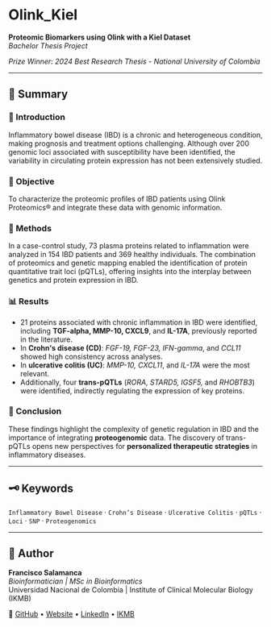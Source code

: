 # Olink_Kiel

**Proteomic Biomarkers using Olink with a Kiel Dataset**  
_Bachelor Thesis Project_

_Prize Winner: 2024 Best Research Thesis - National University of Colombia_

---

## 🧬 Summary

### 🧾 Introduction
Inflammatory bowel disease (IBD) is a chronic and heterogeneous condition, making prognosis and treatment options challenging. Although over 200 genomic loci associated with susceptibility have been identified, the variability in circulating protein expression has not been extensively studied.

### 🎯 Objective
To characterize the proteomic profiles of IBD patients using Olink Proteomics® and integrate these data with genomic information.

### 🔬 Methods
In a case-control study, 73 plasma proteins related to inflammation were analyzed in 154 IBD patients and 369 healthy individuals. The combination of proteomics and genetic mapping enabled the identification of protein quantitative trait loci (pQTLs), offering insights into the interplay between genetics and protein expression in IBD.

### 📊 Results
- 21 proteins associated with chronic inflammation in IBD were identified, including **TGF-alpha, MMP-10, CXCL9**, and **IL-17A**, previously reported in the literature.
- In **Crohn's disease (CD)**: *FGF-19, FGF-23, IFN-gamma*, and *CCL11* showed high consistency across analyses.
- In **ulcerative colitis (UC)**: *MMP-10, CXCL11*, and *IL-17A* were the most relevant.
- Additionally, four **trans-pQTLs** (*RORA, STARD5, IGSF5,* and *RHOBTB3*) were identified, indirectly regulating the expression of key proteins.

### 🧩 Conclusion
These findings highlight the complexity of genetic regulation in IBD and the importance of integrating **proteogenomic** data. The discovery of trans-pQTLs opens new perspectives for **personalized therapeutic strategies** in inflammatory diseases.

---

## 🗝️ Keywords
`Inflammatory Bowel Disease` · `Crohn’s Disease` · `Ulcerative Colitis` · `pQTLs` · `Loci` · `SNP` · `Proteogenomics`

---

## 👤 Author

**Francisco Salamanca**  
_Bioinformatician | MSc in Bioinformatics_  
Universidad Nacional de Colombia | Institute of Clinical Molecular Biology (IKMB)

🔗 [GitHub](https://github.com/fsalamancar) • [Website](https://fsalamancar.github.io/) • [LinkedIn](https://www.linkedin.com/in/fjosesala/) • [IKMB](https://www.ikmb.uni-kiel.de/people/francisco-salamanca/)
